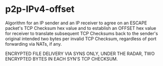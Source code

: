 # p2p-IPv4-offset
Algorithm for an IP sender and an IP receiver to agree on an ESCAPE packet's TCP Checksum hex value and to establish an OFFSET hex value for receiver to translate subsequent TCP Checksums back to the sender's original intended two bytes per invalid TCP Checksum, regardless of port forwarding via NATs, if any.

ENCRYPTED FILE DELIVERY VIA SYNS ONLY, UNDER THE RADAR, TWO ENCRYPTED BYTES IN EACH SYN'S TCP CHECKSUM. 
